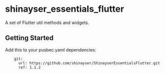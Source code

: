 # shinayser_essentials_flutter

A set of Flutter util methods and widgets.

## Getting Started

Add this to your pusbec.yaml dependencies:
```shinayser_essentials_flutter:
    git:
      url: https://github.com/shinayser/ShinayserEssentialsFlutter.git
      ref: 1.1.2
 ```